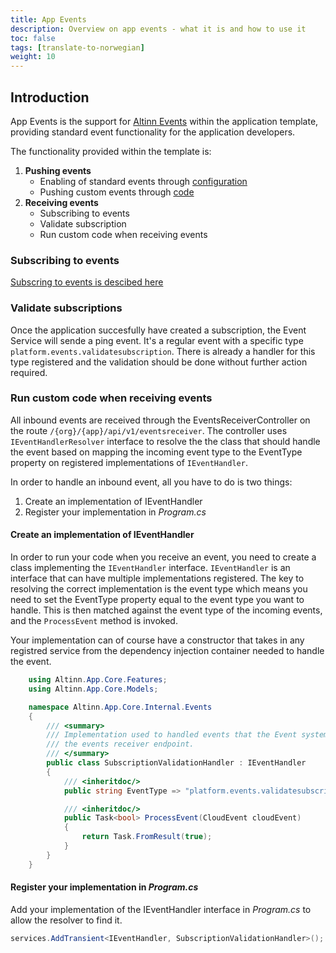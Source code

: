 ```yaml
---
title: App Events
description: Overview on app events - what it is and how to use it
toc: false
tags: [translate-to-norwegian]
weight: 10
---
```


## Introduction
App Events is the support for [Altinn Events](/technology/solutions/altinn-platform/events/) within the application template, providing standard event functionality for the application developers.

The functionality provided within the template is:

1. __Pushing events__
   * Enabling of standard events through [configuration](/altinn-studio/v8/reference/configuration/events#activate-generation-of-events-in-your-application)
   * Pushing custom events through [code](/altinn-studio/v8/reference/configuration/events/#pushing-self-defined-events-into-your-application)
2. __Receiving events__
   * Subscribing to events
   * Validate subscription
   * Run custom code when receiving events

### Subscribing to events
[Subscring to events is descibed here](subscribing) 

### Validate subscriptions
Once the application succesfully have created a subscription, the Event Service will sende a ping event. It's a regular event with a specific type `platform.events.validatesubscription`. There is already a handler for this type registered and the validation should be done without further action required.

### Run custom code when receiving events
All inbound events are received through the EventsReceiverController on the route `/{org}/{app}/api/v1/eventsreceiver`. The controller uses `IEventHandlerResolver` interface to resolve the the class that should handle the event based on mapping the incoming event type to the EventType property on registered implementations of `IEventHandler`.

In order to handle an inbound event, all you have to do is two things:

1. Create an implementation of IEventHandler
2. Register your implementation in _Program.cs_ 

#### Create an implementation of IEventHandler   
In order to run your code when you receive an event, you need to create a class implementing the `IEventHandler` interface. `IEventHandler` is an interface that can have multiple implementations registered. The key to resolving the correct implementation is the event type which means you need to set the EventType property equal to the event type you want to handle. This is then matched against the event type of the incoming events, and the `ProcessEvent` method is invoked.  

Your implementation can of course have a constructor that takes in any registred service from the dependency injection container needed to handle the event. 

```csharp
    using Altinn.App.Core.Features;
    using Altinn.App.Core.Models;

    namespace Altinn.App.Core.Internal.Events
    {
        /// <summary>
        /// Implementation used to handled events that the Event system used to validate
        /// the events receiver endpoint.
        /// </summary>
        public class SubscriptionValidationHandler : IEventHandler
        {
            /// <inheritdoc/>
            public string EventType => "platform.events.validatesubscription";

            /// <inheritdoc/>
            public Task<bool> ProcessEvent(CloudEvent cloudEvent)
            {
                return Task.FromResult(true); 
            }
        }
    }
```
#### Register your implementation in _Program.cs_
Add your implementation of the IEventHandler interface in _Program.cs_ to allow the resolver to find it.
```csharp
services.AddTransient<IEventHandler, SubscriptionValidationHandler>();
```